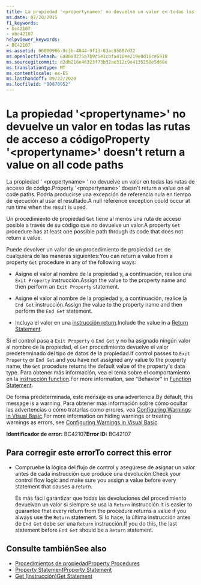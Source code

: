 ```yaml
---
title: La propiedad '<propertyname>' no devuelve un valor en todas las rutas de acceso a código
ms.date: 07/20/2015
f1_keywords:
- bc42107
- vbc42107
helpviewer_keywords:
- BC42107
ms.assetid: 06800966-9c3b-4844-9f13-83ac95607d32
ms.openlocfilehash: 6a80a8275a7b9c5e3cbfa410ee219e0d16ce5918
ms.sourcegitcommit: d2db216e46323f73b32ae312c9e4135258e5d68e
ms.translationtype: MT
ms.contentlocale: es-ES
ms.lasthandoff: 09/22/2020
ms.locfileid: "90870952"
---
```

# <a name="property-propertyname-doesnt-return-a-value-on-all-code-paths"></a><span data-ttu-id="d7c28-102">La propiedad '\<propertyname>' no devuelve un valor en todas las rutas de acceso a código</span><span class="sxs-lookup"><span data-stu-id="d7c28-102">Property '\<propertyname>' doesn't return a value on all code paths</span></span>

<span data-ttu-id="d7c28-103">La propiedad ' \<propertyname> ' no devuelve un valor en todas las rutas de acceso de código.</span><span class="sxs-lookup"><span data-stu-id="d7c28-103">Property '\<propertyname>' doesn't return a value on all code paths.</span></span> <span data-ttu-id="d7c28-104">Podría producirse una excepción de referencia nula en tiempo de ejecución al usar el resultado.</span><span class="sxs-lookup"><span data-stu-id="d7c28-104">A null reference exception could occur at run time when the result is used.</span></span>  
  
 <span data-ttu-id="d7c28-105">Un procedimiento de propiedad `Get` tiene al menos una ruta de acceso posible a través de su código que no devuelve un valor.</span><span class="sxs-lookup"><span data-stu-id="d7c28-105">A property `Get` procedure has at least one possible path through its code that does not return a value.</span></span>  
  
 <span data-ttu-id="d7c28-106">Puede devolver un valor de un procedimiento de propiedad `Get` de cualquiera de las maneras siguientes:</span><span class="sxs-lookup"><span data-stu-id="d7c28-106">You can return a value from a property `Get` procedure in any of the following ways:</span></span>  
  
- <span data-ttu-id="d7c28-107">Asigne el valor al nombre de la propiedad y, a continuación, realice una `Exit Property` instrucción.</span><span class="sxs-lookup"><span data-stu-id="d7c28-107">Assign the value to the property name and then perform an `Exit Property` statement.</span></span>  
  
- <span data-ttu-id="d7c28-108">Asigne el valor al nombre de la propiedad y, a continuación, realice la `End Get` instrucción.</span><span class="sxs-lookup"><span data-stu-id="d7c28-108">Assign the value to the property name and then perform the `End Get` statement.</span></span>  
  
- <span data-ttu-id="d7c28-109">Incluya el valor en una [instrucción return](../statements/return-statement.md).</span><span class="sxs-lookup"><span data-stu-id="d7c28-109">Include the value in a [Return Statement](../statements/return-statement.md).</span></span>  
  
 <span data-ttu-id="d7c28-110">Si el control pasa a `Exit Property` o `End Get` y no ha asignado ningún valor al nombre de la propiedad, el `Get` procedimiento devuelve el valor predeterminado del tipo de datos de la propiedad.</span><span class="sxs-lookup"><span data-stu-id="d7c28-110">If control passes to `Exit Property` or `End Get` and you have not assigned any value to the property name, the `Get` procedure returns the default value of the property's data type.</span></span> <span data-ttu-id="d7c28-111">Para obtener más información, vea el tema sobre el comportamiento en la [instrucción function](../statements/function-statement.md).</span><span class="sxs-lookup"><span data-stu-id="d7c28-111">For more information, see "Behavior" in [Function Statement](../statements/function-statement.md).</span></span>  
  
 <span data-ttu-id="d7c28-112">De forma predeterminada, este mensaje es una advertencia.</span><span class="sxs-lookup"><span data-stu-id="d7c28-112">By default, this message is a warning.</span></span> <span data-ttu-id="d7c28-113">Para obtener más información sobre cómo ocultar las advertencias o cómo tratarlas como errores, vea [Configuring Warnings in Visual Basic](/visualstudio/ide/configuring-warnings-in-visual-basic).</span><span class="sxs-lookup"><span data-stu-id="d7c28-113">For more information on hiding warnings or treating warnings as errors, see [Configuring Warnings in Visual Basic](/visualstudio/ide/configuring-warnings-in-visual-basic).</span></span>  
  
 <span data-ttu-id="d7c28-114">**Identificador de error:** BC42107</span><span class="sxs-lookup"><span data-stu-id="d7c28-114">**Error ID:** BC42107</span></span>  
  
## <a name="to-correct-this-error"></a><span data-ttu-id="d7c28-115">Para corregir este error</span><span class="sxs-lookup"><span data-stu-id="d7c28-115">To correct this error</span></span>  
  
- <span data-ttu-id="d7c28-116">Compruebe la lógica del flujo de control y asegúrese de asignar un valor antes de cada instrucción que produce una devolución.</span><span class="sxs-lookup"><span data-stu-id="d7c28-116">Check your control flow logic and make sure you assign a value before every statement that causes a return.</span></span>  
  
     <span data-ttu-id="d7c28-117">Es más fácil garantizar que todas las devoluciones del procedimiento devuelvan un valor si siempre se usa la `Return` instrucción.</span><span class="sxs-lookup"><span data-stu-id="d7c28-117">It is easier to guarantee that every return from the procedure returns a value if you always use the `Return` statement.</span></span> <span data-ttu-id="d7c28-118">Si lo hace, la última instrucción antes de `End Get` debe ser una `Return` instrucción.</span><span class="sxs-lookup"><span data-stu-id="d7c28-118">If you do this, the last statement before `End Get` should be a `Return` statement.</span></span>  
  
## <a name="see-also"></a><span data-ttu-id="d7c28-119">Consulte también</span><span class="sxs-lookup"><span data-stu-id="d7c28-119">See also</span></span>

- [<span data-ttu-id="d7c28-120">Procedimientos de propiedad</span><span class="sxs-lookup"><span data-stu-id="d7c28-120">Property Procedures</span></span>](../../programming-guide/language-features/procedures/property-procedures.md)
- [<span data-ttu-id="d7c28-121">Property Statement</span><span class="sxs-lookup"><span data-stu-id="d7c28-121">Property Statement</span></span>](../statements/property-statement.md)
- [<span data-ttu-id="d7c28-122">Get (Instrucción)</span><span class="sxs-lookup"><span data-stu-id="d7c28-122">Get Statement</span></span>](../statements/get-statement.md)
